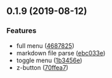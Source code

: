## 0.1.9 (2019-08-12)


### Features

* full menu ([4687825](https://github.com/niuzz/zvi/commit/4687825))
* markdown file parse ([ebc033e](https://github.com/niuzz/zvi/commit/ebc033e))
* toggle menu ([1b3456e](https://github.com/niuzz/zvi/commit/1b3456e))
* z-button ([70ffea7](https://github.com/niuzz/zvi/commit/70ffea7))



